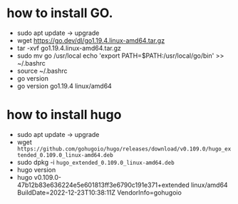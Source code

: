 # how to install GO.
* sudo apt update -> upgrade
* wget https://go.dev/dl/go1.19.4.linux-amd64.tar.gz
* tar -xvf go1.19.4.linux-amd64.tar.gz
* sudo mv go /usr/local
echo 'export PATH=$PATH:/usr/local/go/bin' >> ~/.bashrc
* source ~/.bashrc
* go version
* go version go1.19.4 linux/amd64
# how to install hugo 
* sudo apt update -> upgrade
* wget ` https://github.com/gohugoio/hugo/releases/download/v0.109.0/hugo_extended_0.109.0_linux-amd64.deb`
* sudo dpkg -i `hugo_extended_0.109.0_linux-amd64.deb`
* hugo version
* hugo v0.109.0-47b12b83e636224e5e601813ff3e6790c191e371+extended linux/amd64 BuildDate=2022-12-23T10:38:11Z VendorInfo=gohugoio
